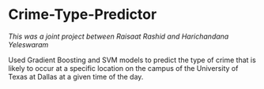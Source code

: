 # Crime-Type-Predictor

*This was a joint project between Raisaat Rashid and Harichandana Yeleswaram*

Used Gradient Boosting and SVM models to predict the type of crime that is likely to occur at a specific location on the campus of the University of Texas at Dallas at a given time of the day.


